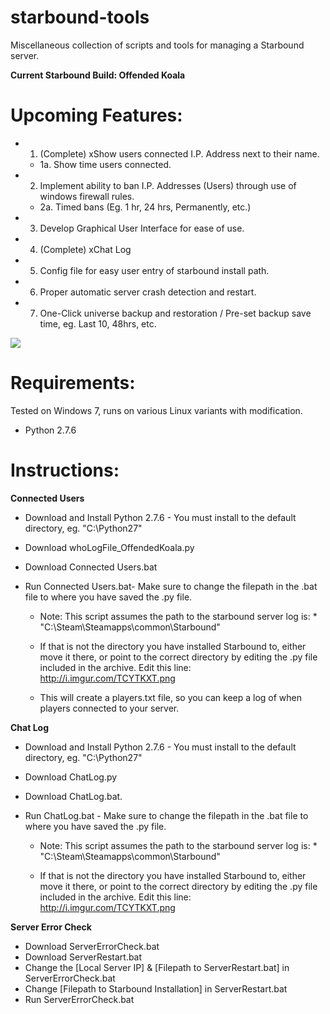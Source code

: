 starbound-tools
===============

Miscellaneous collection of scripts and tools for managing a Starbound server.

**Current Starbound Build: Offended Koala**

Upcoming Features:
=================
  * 1. (Complete) xShow users connected I.P. Address next to their name.
    * 1a. Show time users connected.  
  * 2. Implement ability to ban I.P. Addresses (Users) through use of windows firewall rules. 
    * 2a. Timed bans (Eg. 1 hr, 24 hrs, Permanently, etc.)
  * 3. Develop Graphical User Interface for ease of use.
  * 4. (Complete) xChat Log
  * 5. Config file for easy user entry of starbound install path.
  * 6. Proper automatic server crash detection and restart.
  * 7. One-Click universe backup and restoration / Pre-set backup save time, eg. Last 10, 48hrs, etc.

![](http://i.imgur.com/u31W4IP.png)
  
Requirements:
=============
Tested on Windows 7, runs on various Linux variants with modification. 

* Python 2.7.6

Instructions:
=============
**Connected Users**

* Download and Install Python 2.7.6 - You must install to the default directory, eg. "C:\Python27"
* Download whoLogFile_OffendedKoala.py
* Download Connected Users.bat
* Run Connected Users.bat- Make sure to change the filepath in the .bat file to where you have saved the .py file.

   * Note: This script assumes the path to the starbound server log is:
           * "C:\Steam\Steamapps\common\Starbound"

   * If that is not the directory you have installed Starbound to, either move it there, or point to the correct directory by editing the .py file included in the archive. Edit this line: http://i.imgur.com/TCYTKXT.png 
        
   * This will create a players.txt file, so you can keep a log of when players connected to your server.

**Chat Log**

* Download and Install Python 2.7.6 - You must install to the default directory, eg. "C:\Python27"
* Download ChatLog.py
* Download ChatLog.bat.
* Run ChatLog.bat - Make sure to change the filepath in the .bat file to where you have saved the .py file.

   * Note: This script assumes the path to the starbound server log is:
           * "C:\Steam\Steamapps\common\Starbound"

   * If that is not the directory you have installed Starbound to, either move it there, or point to the correct directory by editing the .py file included in the archive. Edit this line: http://i.imgur.com/TCYTKXT.png

**Server Error Check**

* Download ServerErrorCheck.bat
* Download ServerRestart.bat
* Change the [Local Server IP] & [Filepath to ServerRestart.bat] in ServerErrorCheck.bat
* Change [Filepath to Starbound Installation] in ServerRestart.bat
* Run ServerErrorCheck.bat



